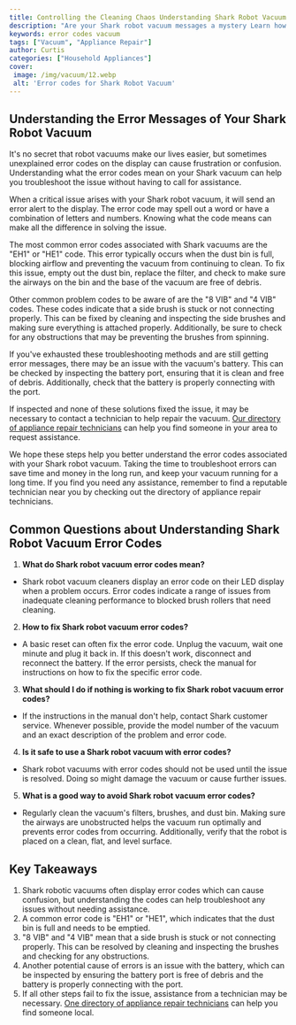 ```yaml
---
title: Controlling the Cleaning Chaos Understanding Shark Robot Vacuum Error Codes
description: "Are your Shark robot vacuum messages a mystery Learn how to decode the error codes to take control of your cleaning chaos"
keywords: error codes vacuum
tags: ["Vacuum", "Appliance Repair"]
author: Curtis
categories: ["Household Appliances"]
cover: 
 image: /img/vacuum/12.webp
 alt: 'Error codes for Shark Robot Vacuum'
---
```

## Understanding the Error Messages of Your Shark Robot Vacuum

It's no secret that robot vacuums make our lives easier, but sometimes unexplained error codes on the display can cause frustration or confusion. Understanding what the error codes mean on your Shark vacuum can help you troubleshoot the issue without having to call for assistance. 

When a critical issue arises with your Shark robot vacuum, it will send an error alert to the display. The error code may spell out a word or have a combination of letters and numbers. Knowing what the code means can make all the difference in solving the issue.

The most common error codes associated with Shark vacuums are the "EH1" or "HE1" code. This error typically occurs when the dust bin is full, blocking airflow and preventing the vacuum from continuing to clean. To fix this issue, empty out the dust bin, replace the filter, and check to make sure the airways on the bin and the base of the vacuum are free of debris.

Other common problem codes to be aware of are the "8 VIB" and "4 VIB" codes. These codes indicate that a side brush is stuck or not connecting properly. This can be fixed by cleaning and inspecting the side brushes and making sure everything is attached properly. Additionally, be sure to check for any obstructions that may be preventing the brushes from spinning.

If you've exhausted these troubleshooting methods and are still getting error messages, there may be an issue with the vacuum's battery. This can be checked by inspecting the battery port, ensuring that it is clean and free of debris. Additionally, check that the battery is properly connecting with the port. 

If inspected and none of these solutions fixed the issue, it may be necessary to contact a technician to help repair the vacuum. [Our directory of appliance repair technicians](./pages/appliance-repair-technicians) can help you find someone in your area to request assistance.

We hope these steps help you better understand the error codes associated with your Shark robot vacuum. Taking the time to troubleshoot errors can save time and money in the long run, and keep your vacuum running for a long time. If you find you need any assistance, remember to find a reputable technician near you by checking out the directory of appliance repair technicians.

## Common Questions about Understanding Shark Robot Vacuum Error Codes

1. **What do Shark robot vacuum error codes mean?** 
 - Shark robot vacuum cleaners display an error code on their LED display when a problem occurs. Error codes indicate a range of issues from inadequate cleaning performance to blocked brush rollers that need cleaning.

2. **How to fix Shark robot vacuum error codes?**
 - A basic reset can often fix the error code. Unplug the vacuum, wait one minute and plug it back in. If this doesn't work, disconnect and reconnect the battery. If the error persists, check the manual for instructions on how to fix the specific error code. 

3. **What should I do if nothing is working to fix Shark robot vacuum error codes?**
 - If the instructions in the manual don't help, contact Shark customer service. Whenever possible, provide the model number of the vacuum and an exact description of the problem and error code. 

4. **Is it safe to use a Shark robot vacuum with error codes?** 
 - Shark robot vacuums with error codes should not be used until the issue is resolved. Doing so might damage the vacuum or cause further issues.

5. **What is a good way to avoid Shark robot vacuum error codes?** 
 - Regularly clean the vacuum's filters, brushes, and dust bin. Making sure the airways are unobstructed helps the vacuum run optimally and prevents error codes from occurring. Additionally, verify that the robot is placed on a clean, flat, and level surface.

## Key Takeaways

1. Shark robotic vacuums often display error codes which can cause confusion, but understanding the codes can help troubleshoot any issues without needing assistance.
2. A common error code is "EH1" or "HE1", which indicates that the dust bin is full and needs to be emptied.
3. "8 VIB" and "4 VIB" mean that a side brush is stuck or not connecting properly. This can be resolved by cleaning and inspecting the brushes and checking for any obstructions.
4. Another potential cause of errors is an issue with the battery, which can be inspected by ensuring the battery port is free of debris and the battery is properly connecting with the port.
5. If all other steps fail to fix the issue, assistance from a technician may be necessary. [One directory of appliance repair technicians](./pages/appliance-repair-technicians) can help you find someone local.
